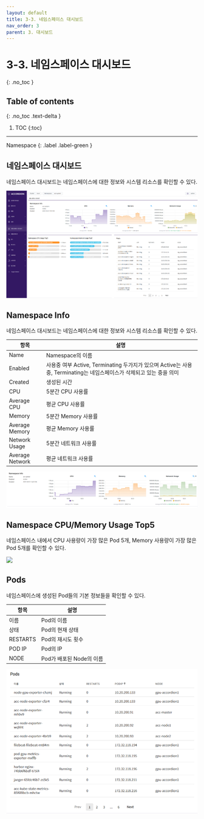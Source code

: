 ```yaml
---
layout: default
title: 3-3. 네임스페이스 대시보드
nav_order: 3
parent: 3. 대시보드
---
```


# 3-3. 네임스페이스 대시보드
{: .no_toc }

## Table of contents
{: .no_toc .text-delta }

1. TOC
{:toc}

---

Namespace
{: .label .label-green }

## 네임스페이스 대시보드
네임스페이스 대시보드는 네임스페이스에 대한 정보와 시스템 리소스를 확인할 수 있다.

![3_ns_dashboard_main.png](/assets/images/dashboard/3_ns_dashboard_main.png)

## Namespace Info
네임스페이스 대시보드는 네임스페이스에 대한 정보와 시스템 리소스를 확인할 수 있다.

|항목|설명|
|--|--|
|Name|Namespace의 이름|
|Enabled|사용중 여부 Active, Terminating 두가지가 있으며 Active는 사용중, Terminating는 네임스페이스가 삭제되고 있는 중을 의미|
|Created|생성된 시간|
|CPU|5분간 CPU 사용률|
|Average CPU|평균 CPU 사용률|
|Memory|5분간 Memory 사용률|
|Average Memory|평균 Memory 사용률|
|Network Usage|5분간 네트워크 사용률|
|Average Network|평균 네트워크 사용률|

![3_ns_info.png](/assets/images/dashboard/3_ns_info.png)

## Namespace CPU/Memory Usage Top5
네임스페이스 내에서 CPU 사용량이 가장 많은 Pod 5개, Memory 사용량이 가장 많은 Pod 5개를 확인할 수 있다.

![](/assets/images/dashboard/)

## Pods
네임스페이스에 생성된 Pod들의 기본 정보들을 확인할 수 있다.

|항목|설명|
|--|--|
|이름|Pod의 이름|
|상태|Pod의 현재 상태|
|RESTARTS|Pod의 재시도 횟수|
|POD IP|Pod의 IP|
|NODE|Pod가 배포된 Node의 이름|

![3_ns_pods.png](/assets/images/dashboard/3_ns_pods.png)
